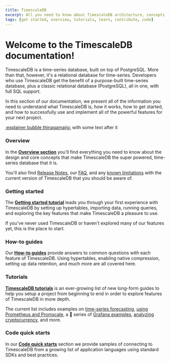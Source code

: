 ```yaml
---
title: TimescaleDB
excerpt: All you need to know about TimescaleDB architecture, concepts, setup, how-tos, tutorials, management, and contribution
tags: [get started, overview, tutorials, learn, contribute, code]
---
```


# Welcome to the TimescaleDB documentation!

TimescaleDB is a time-series database, built on top of PostgreSQL. More than that,
however, it's a relational database for time-series. Developers who use TimescaleDB
get the benefit of a purpose-built time-series database, plus a classic relational
database (PostgreSQL), all in one, with full SQL support.

In this section of our documentation, we present all of the information you need
to understand what TimescaleDB is, how it works, how to get started, and how
to successfully use and implement all of the powerful features for your next
project.

[:explainer bubble thinagamajig:](/install/:currentVersion:) with some text after it

### Overview

In the **[Overview section][overview]** you'll find everything you need to know about the design
and core concepts that make TimescaleDB the super powered, time-series database
that it is.

You'll also find [Release Notes][release-notes], our [FAQ][faq], and any [known limitations][limitations] with the
current version of TimescaleDB that you should be aware of.

### Getting started

The **[Getting started tutorial][getting-started]** leads you through your first experience with
TimescaleDB by setting up hypertables, importing data, running queries, and
exploring the key features that make TimescaleDB a pleasure to use.

If you've never used TimescaleDB or haven't explored many of our features yet,
this is the place to start.

### How-to guides

Our **[How-to guides][how-to]** provide answers to common questions with each feature
of TimescaleDB. Using hypertables, enabling native compression, setting up data retention,
and much more are all covered here.

### Tutorials

**[TimescaleDB tutorials][tutorials]** is an ever-growing list of new long-form guides
to help you setup a project from beginning to end in order to explore features of
TimescaleDB in more depth.

The current list includes examples on [time-series forecasting][forecast], [using Prometheus
and Promscale][promscale], a 💯 series of [Grafana examples][grafana], [analyzing cryptocurrency][crypto],
and more.

### Code quick starts

In our **[Code quick starts][code]** section we provide samples of connecting to
TimescaleDB from a growing list of application languages using standard SDKs
and best practices.

[code]: /timescaledb/:currentVersion:/quick-start/
[crypto]: /timescaledb/:currentVersion:/tutorials/analyze-cryptocurrency-data/
[faq]: /timescaledb/:currentVersion:/overview/faq/
[forecast]: /timescaledb/:currentVersion:/tutorials/time-series-forecast/
[getting-started]: /getting-started/:currentVersion:/
[grafana]: /timescaledb/:currentVersion:/tutorials/grafana
[how-to]: /timescaledb/:currentVersion:/how-to-guides/
[limitations]: /timescaledb/:currentVersion:/overview/limitations/
[overview]: /timescaledb/:currentVersion:/overview/
[promscale]: /promscale/:currentVersion:/
[release-notes]: /timescaledb/:currentVersion:/overview/release-notes/
[tutorials]: /timescaledb/:currentVersion:/tutorials/
